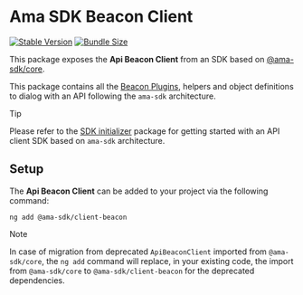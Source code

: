 # Ama SDK Beacon Client

[![Stable Version](https://img.shields.io/npm/v/@ama-sdk/client-beacon?style=for-the-badge)](https://www.npmjs.com/package/@ama-sdk/client-beacon)
[![Bundle Size](https://img.shields.io/bundlephobia/min/@ama-sdk/client-beacon?color=green&style=for-the-badge)](https://www.npmjs.com/package/@ama-sdk/client-beacon)

This package exposes the **Api Beacon Client** from an SDK based on [@ama-sdk/core](https://github.com/AmadeusITGroup/otter/tree/main/packages/%40ama-sdk/core).

This package contains all the [Beacon Plugins](https://github.com/AmadeusITGroup/otter/tree/main/packages/%40ama-sdk/client-beacon/src/plugins), helpers and object definitions to dialog with an API following the `ama-sdk` architecture.

> [!TIP]
> Please refer to the [SDK initializer](https://www.npmjs.com/package/@ama-sdk/create) package for getting started with an API client SDK based on `ama-sdk` architecture.

## Setup

The **Api Beacon Client** can be added to your project via the following command:

```shell
ng add @ama-sdk/client-beacon
```

> [!NOTE]
> In case of migration from deprecated `ApiBeaconClient` imported from `@ama-sdk/core`, the `ng add` command will replace, in your existing code, the import from `@ama-sdk/core` to `@ama-sdk/client-beacon` for the deprecated dependencies.
